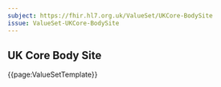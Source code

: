 ```yaml
---
subject: https://fhir.hl7.org.uk/ValueSet/UKCore-BodySite
issue: ValueSet-UKCore-BodySite
---
```

## UK Core Body Site

{{page:ValueSetTemplate}}